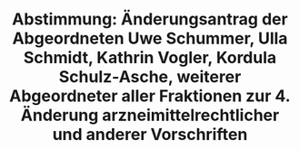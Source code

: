 ---
layout: abstimmung
title: "Abstimmung: Änderungsantrag der Abgeordneten Uwe Schummer, Ulla Schmidt, Kathrin Vogler, Kordula Schulz-Asche, weiterer Abgeordneter aller Fraktionen zur 4. Änderung arzneimittelrechtlicher und anderer Vorschriften"
categories:
 - Gesundheit
tags:
 - Arzneimittel
 - Good Clinical Practice
 - Apotheken
abstimmung:
 legislaturperiode: 18
 bundestagssitzung: 198
 abstimmung: 1
links:
 - title: https://www.bundestag.de/parlament/plenum/abstimmung/abstimmung?id=441
   url: https://www.bundestag.de/parlament/plenum/abstimmung/abstimmung?id=441
data:
 - title: Abstimmungsergebnis 20161109_1-data.pdf
   url: /res/abstimmungsliste/20161109_1-data.pdf
 - title: Abstimmungsergebnis 20161109_1_xls-data.csv
   url: /res/abstimmungsliste/analyses/20161109_1_xls-data.csv
documents:
 - title: Drucksache 18/08034.pdf
   url: http://dip21.bundestag.de/dip21/btd/18/080/1808034.pdf
   local: /res/abstimmungsdaten/018-198-01/1808034.pdf
 - title: Drucksache 18/08333.pdf
   url: http://dip21.bundestag.de/dip21/btd/18/083/1808333.pdf
   local: /res/abstimmungsdaten/018-198-01/1808333.pdf
 - title: Drucksache 18/08461.pdf
   url: http://dip21.bundestag.de/dip21/btd/18/084/1808461.pdf
   local: /res/abstimmungsdaten/018-198-01/1808461.pdf
 - title: Drucksache 18/10056.pdf
   url: http://dip21.bundestag.de/dip21/btd/18/100/1810056.pdf
   local: /res/abstimmungsdaten/018-198-01/1810056.pdf
 - title: Drucksache 18/10233.pdf
   url: http://dip21.bundestag.de/dip21/btd/18/102/1810233.pdf
   local: /res/abstimmungsdaten/018-198-01/1810233.pdf
preview: |
     Deutscher Bundestag
    
     198. Sitzung des Deutschen Bundestages
     am Mittwoch, 9.November 2016
    
     Endgültiges Ergebnis der Namentlichen Abstimmung Nr. 1
    
     Änderungsantrag der Abgeordneten Uwe Schummer, Ulla Schmidt, Katrin Vogler, Kordula
     Schulz-Asche, weiterer Abgeordneter aller Fraktionen
     zu der zweiten Beratung des Gesetzentwurfs der Bundesregierung
     Entwurf eines Vierten Gesetzes zur Änderung arzneimittelrechtlicher und anderer
     Vorschriften
     Drs. 18/8034, 18/8333, 18/8461 Nr. 1.5, 18/10056 und 18/10233
    
     Abgegebene Stimmen insgesamt:
    
     583
    
     Nicht abgegebene Stimmen:
     Ja-Stimmen:
    
     47
     254
    
     Nein-Stimmen:
    
     321
    
     Enthaltungen:
    
     8
    
     Ungültige:
    
     0
    
     Berlin, den 09.11.2016
    
     Beginn: 15:04
     Ende: 15:07
---
